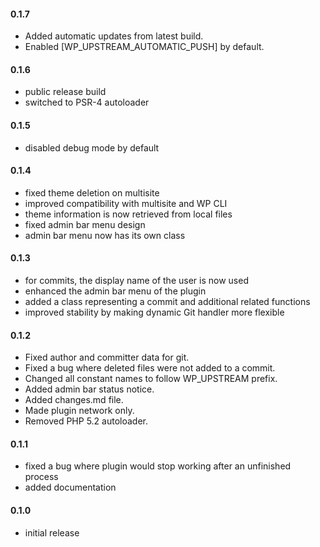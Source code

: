 #### 0.1.7
* Added automatic updates from latest build.
* Enabled [WP_UPSTREAM_AUTOMATIC_PUSH] by default.

#### 0.1.6
* public release build
* switched to PSR-4 autoloader

#### 0.1.5
* disabled debug mode by default

#### 0.1.4
* fixed theme deletion on multisite
* improved compatibility with multisite and WP CLI
* theme information is now retrieved from local files
* fixed admin bar menu design
* admin bar menu now has its own class

#### 0.1.3
* for commits, the display name of the user is now used
* enhanced the admin bar menu of the plugin
* added a class representing a commit and additional related functions
* improved stability by making dynamic Git handler more flexible

#### 0.1.2
* Fixed author and committer data for git.
* Fixed a bug where deleted files were not added to a commit.
* Changed all constant names to follow WP_UPSTREAM prefix.
* Added admin bar status notice.
* Added changes.md file.
* Made plugin network only.
* Removed PHP 5.2 autoloader.

#### 0.1.1
* fixed a bug where plugin would stop working after an unfinished process
* added documentation

#### 0.1.0
* initial release
